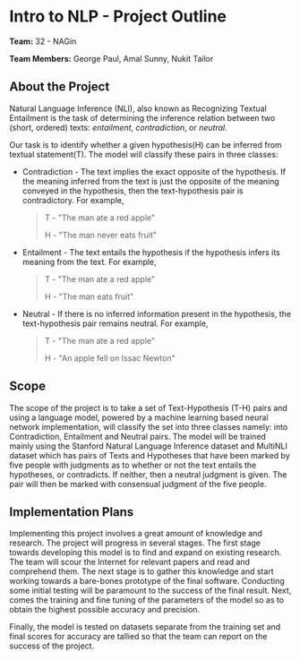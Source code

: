 # Intro to NLP - Project Outline

**Team:** 32 - NAGin

**Team Members:** George Paul, Amal Sunny, Nukit Tailor 

## About the Project

Natural Language Inference (NLI), also known as Recognizing Textual Entailment is the task of determining the inference relation between two (short, ordered) texts: *entailment*, *contradiction*, or *neutral*. 

Our task is to identify whether a given hypothesis(H) can be inferred from textual statement(T). The model will classify these pairs in three classes:

* Contradiction - The text implies the exact opposite of the hypothesis. If the meaning inferred from the text is just the opposite of the meaning conveyed in the hypothesis, then the text-hypothesis pair is contradictory. For example, 

  > T - "The man ate a red apple"
  >
  > H - "The man never eats fruit"

* Entailment - The text entails the hypothesis if the hypothesis infers its meaning from the text.
  For example,

  > T - "The man ate a red apple"
  >
  > H - "The man eats fruit"

* Neutral - If there is no inferred information present in the hypothesis, the text-hypothesis pair remains neutral.
  For example, 

  > T - "The man ate a red apple"
  >
  > H - "An apple fell on Issac Newton"







## Scope

The scope of the project is to take a set of Text-Hypothesis (T-H) pairs and using a language model, powered by a machine learning based neural network implementation, will classify the set into three classes namely: into Contradiction, Entailment and Neutral pairs.
The model will be trained mainly using the Stanford Natural Language Inference dataset and MultiNLI dataset which has pairs of Texts and Hypotheses that have been marked by five people with judgments as to whether or not the text entails the hypotheses, or contradicts. If neither, then a neutral judgment is given. The pair will then be marked with consensual judgment of the five people.

## Implementation Plans

Implementing this project involves a great amount of knowledge and research. The project will progress in several stages.
The first stage towards developing this model is to find and expand on existing research. The team will scour the Internet for relevant papers and read and comprehend them.
The next stage is to gather this knowledge and start working towards a bare-bones prototype of the final software. Conducting some initial testing will be paramount to the success of the final result.
Next, comes the training and fine tuning of the parameters of the model so as to obtain the highest possible accuracy and precision.

Finally, the model is tested on datasets separate from the training set and final scores for accuracy are tallied so that the team can report on the success of the project.